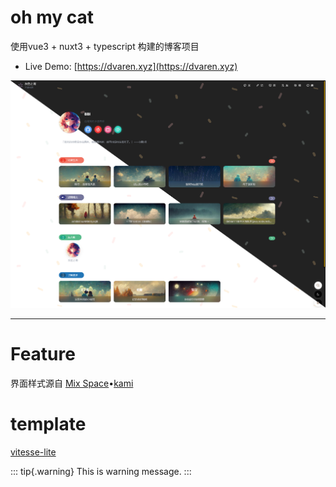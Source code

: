 # oh my cat

使用vue3 + nuxt3 + typescript 构建的博客项目

- Live Demo: [https://dvaren.xyz](https://dvaren.xyz)


![](https://github.com/dva-ren/omc-nuxt3/blob/main/assets/image/main.png?raw=true)


----


# Feature

界面样式源自 [Mix Space](https://github.com/mx-space)•[kami](https://github.com/mx-space/kami)

# template
[vitesse-lite](https://github.com/antfu/vitesse-lite)


::: tip{.warning}
This is warning message.
:::
